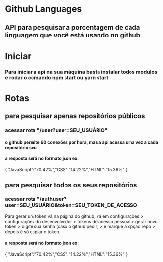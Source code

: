 # Github Languages

## API para pesquisar a porcentagem de cada linguagem que você está usando no github

# Iniciar

### Para iniciar a api na sua máquina basta instalar todos modulos e rodar o comando npm start ou yarn start

# Rotas

## para pesquisar apenas repositórios públicos 

### acessar rota "/user?user=SEU_USUÁRIO"
#### o github permite 60 conexões por hora, mas a api acessa uma vez a cada repositório seu
#### a resposta será no formato json ex:
{
    "JavaScript":"70.42%","CSS":"14.22%","HTML":"15.36%"
}

## para pesquisar todos os seus repositórios

### acessar rota "/authuser?user=SEU_USUÁRIO&token=SEU_TOKEN_DE_ACESSO

Para gerar um token vá na página do github, vá em configurações > configurações do desenvolvedor > tokens de acesso pessoal > 
gerar novo token > digite sua senha (caso o github pedir) > e marque a opção repo >  depois é só copiar o token.

#### a resposta será no formato json ex:
{
    "JavaScript":"70.42%","CSS":"14.22%","HTML":"15.36%"
}
